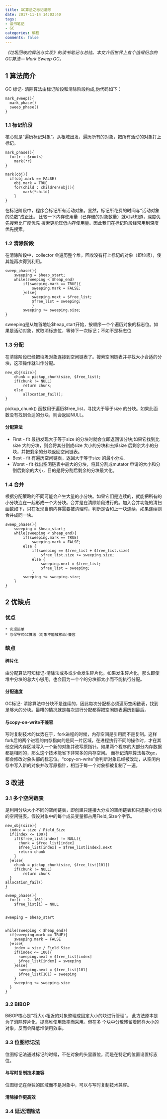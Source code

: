 ```yaml
---
title: GC算法之标记清除
date: 2017-11-14 14:03:40
tags:
- 读书笔记
- GC
categories: 编程
comments: false
---
```

*《垃圾回收的算法与实现》的读书笔记与总结。本文介绍世界上首个值得纪念的GC算法— Mark Sweep GC。*
<!--more-->
## 1 算法简介
GC 标记- 清除算法由标记阶段和清除阶段构成,伪代码如下：

``` 
mark_sweep(){  mark_phase()  sweep_phase()}
```

### 1.1 标记阶段 
核心就是“遍历标记对象”。从根域出发，遍历所有的对象，把所有活动的对象打上标记。

```
mark_phase(){    for(r : $roots)  	mark(*r)}
```
``` 
mark(obj){  if(obj.mark == FALSE)    obj.mark = TRUE	for(child : children(obj)){		mark(*child)	}}
```
在标记阶段中，程序会标记所有活动对象。显然，标记所花费的时间与“活动对象的总数”成正比。
比较一下内存使用量（已存储的对象数量）就可以知道，深度优先搜索比广度优先搜索更能压低内存使用量。因此我们在标记阶段经常用到深度优先搜索。
### 1.2 清除阶段
在清除阶段中，collector 会遍历整个堆，回收没有打上标记的对象（即垃圾），使其能再次得到利用。
```
sweep_phase(){	sweeping = $heap_start;	while(sweeping < $heap_end)		if(sweeping.mark == TRUE){			sweeping.mark = FALSE;		}else{			sweeping.next = $free_list;			$free_list = sweeping;			}		sweeping += sweeping.size;}
```
sweeping是从堆首地址$heap_start开始，按顺序一个个遍历对象的标志位。如果是活动对象，就取消标志位，等待下一次标记；不如不是标志位

### 1.3 分配
在清除阶段已经把垃圾对象连接到空闲链表了。搜索空闲链表并寻找大小合适的分块，这项操作就叫作分配。
```
new_obj(size){	chunk = pickup_chunk(size, $free_list);	if(chunk != NULL)		return chunk;	else		allocation_fail();}
```
pickup_chunk() 函数用于遍历$free_list，寻找大于等于size 的分块。如果此函数没有找到合适的分块，则会返回NULL。

#### 分配算法

* First - fit
	最初发现大于等于size 的分块时就会立即返回该分块;如果它找到比size 大的分块，则会将其分割成size 大小的分块和去掉size 后剩余大小的分块，并把剩余的分块返回空闲链表。
* Best - fit
	有遍历空闲链表，返回大于等于size 的最小分块.
* Worst - fit
	找出空闲链表中最大的分块，将其分割成mutator 申请的大小和分割后剩余的大小，目的是将分割后剩余的分块最大化。

### 1.4 合并
根据分配策略的不同可能会产生大量的小分块。如果它们是连续的，就能把所有的小分块连在一起形成一个大分块。合并是在清除阶段进行的。加入合并功能的清扫函数如下，只在发现当前内存需要被清理时，判断是否和上一块连续，如果连续则合并成同一块。
```
sweep_phase(){	sweeping = $heap_start;	while(sweeping < $heap_end){		if(sweeping.mark == TRUE)			sweeping.mark = FALSE;		else {			if(sweeping == $free_list + $free_list.size)				$free_list.size += sweeping.size;			else {
				sweeping.next = $free_list;				$free_list = sweeping;
            }		sweeping += sweeping.size;	}}```
## 2 优缺点
### 优点
	* 实现简单
	* 与保守式GC算法（对象不能被移动)兼容
### 缺点

#### 碎片化 
由分配算法可知标记-清除法或多或少会发生碎片化。如果发生碎片化，那么即使堆中分块的总大小够用，也会因为一个个的分块都太小而不能执行分配。
	
#### 分配速度
GC标记- 清除算法中分块不是连续的，因此每次分配都必须遍历空闲链表，找到足够大的分块。最糟的情况就是每次进行分配都得把空闲链表遍历到最后。

#### 与copy-on-write不兼容
写时复制技术的优势在于，fork进程的时候，内存空间是引用而不是复制。这样fork后的两个进程的内存指向的是同一片区域，在进程执行不同的操作时，才在其他空闲内存区域写入一个新的对象并改写原指针。如果两个程序的大部分内存数据都是相同的，那么这个技术能省下非常多的内存空间。
而标记清除算法每次gc，都会修改对象头部的标志位。“copy-on-write”会判断对象已经被改动，从空闲内存中写入新的对象并改写原指针，相当于每一个对象都被复制了一遍。

## 3 改进
### 3.1 多个空闲链表
是利用分块大小不同的空闲链表，即创建只连接大分块的空闲链表和只连接小分块的空闲链表。假设对象中的每个成员变量都占用Field_Size个字节。

```
new_obj(size){  index = size / Field_Size  if(index <= 100){    if($free_list[index] != NULL){	  chunk = $free_list[index]      $free_list[index] = $free_list[index].next	  return chunk
	}  }else{	chunk = pickup_chunk(size, $free_list[101])	if(chunk != NULL)		return chunk
  }allocation_fail()}
```

```
sweep_phase(){  for(i : 2..101)	$free_list[i] = NULL
	sweeping = $heap_start
while(sweeping < $heap_end){  if(sweeping.mark == TRUE){	sweeping.mark = FALSE  }else{    index = size / Field_Size    if(index <= 100){	  sweeping.next = $free_list[index]	  $free_list[index] = sweeping
	}else{	  sweeping.next = $free_list[101]	  $free_list[101] = sweeping
	}	sweeping += sweeping.size
  }}
```

### 3.2 BIBOP
BiBOP核心是“将大小相近的对象整理成固定大小的块进行管理“。
此方法原本是为了消除碎片化，提高堆使用效率而采用。但在多个块中分散残留着同样大小的对象，反而会降低堆使用效率。
### 3.3 位图标记法
位图标记法通过标记的时候，不在对象的头里置位，而是在特定的位置设置标志位。
#### 与写时复制技术兼容
位图标记在单独的区域而不是对象中，可以与写时复制技术兼容。
#### 清除操作更高效
### 3.4 延迟清除法